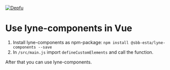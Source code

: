 [![Depfu](https://badges.depfu.com/badges/2823d85345c967287dccab0282830fa2/overview.svg)](https://depfu.com/github/lyne-design-system/lyne-getting-started?project_id=12763)

# Use lyne-components in Vue

1. Install lyne-components as npm-package: `npm install @sbb-esta/lyne-components --save`
2. In `/src/main.js` import `defineCustomElements` and call the function.

After that you can use lyne-components.
